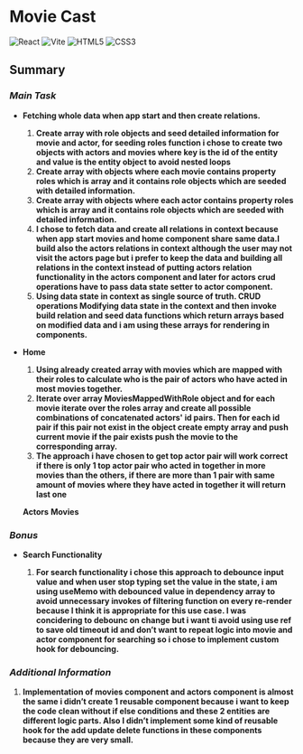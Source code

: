 # **Movie Cast**

![React](https://img.shields.io/badge/React-20232A?style=for-the-badge&logo=react&logoColor=61DAFB)
![Vite](https://img.shields.io/badge/Vite-B73BFE?style=for-the-badge&logo=vite&logoColor=FFD62E)
![HTML5](https://img.shields.io/badge/HTML5-E34F26?style=for-the-badge&logo=html5&logoColor=white)
![CSS3](https://img.shields.io/badge/CSS3-1572B6?style=for-the-badge&logo=css3&logoColor=white)

## **Summary**

<!-- ### TODO: -->

### **_Main Task_**

-   **Fetching whole data when app start and then create relations.**

    1. **Create array with role objects and seed detailed information for movie and actor, for seeding roles function i chose to create two objects with actors and movies where key is the id of the entity and value is the entity object to avoid nested loops**
    2. **Create array with objects where each movie contains property roles which is array and it contains role objects which are seeded with detailed information.**
    3. **Create array with objects where each actor contains property roles which is array and it contains role objects which are seeded with detailed information.**
    4. **I chose to fetch data and create all relations in context because when app start movies and home component share same data.I build also the actors relations in context although the user may not visit the actors page but i prefer to keep the data and building all relations in the context instead of putting actors relation functionality in the actors component and later for actors crud operations have to pass data state setter to actor component.**
    5. **Using data state in context as single source of truth. CRUD operations Modifying data state in the context and then invoke build relation and seed data functions which return arrays based on modified data and i am using these arrays for rendering in components.**

-   **Home**

    1. **Using already created array with movies which are mapped with their roles to calculate who is the pair of actors who have acted in most movies together.**
    2. **Iterate over array MoviesMappedWithRole object and for each movie iterate over the roles array and create all possible combinations of concatenated actors' id pairs. Then for each id pair if this pair not exist in the object create empty array and push current movie if the pair exists push the movie to the corresponding array.**
    3. **The approach i have chosen to get top actor pair will work correct if there is only 1 top actor pair who acted in together in more movies than the others, if there are more than 1 pair with same amount of movies where they have acted in together it will return last one**

    **Actors**
    **Movies**

### **_Bonus_**

-   **Search Functionality**

    1. **For search functionality i chose this approach to debounce input value and when user stop typing set the value in the state, i am using useMemo with debounced value in dependency array to avoid unnecessary invokes of filtering function on every re-render because I think it is appropriate for this use case. I was concidering to debounc on change but i want ti avoid using use ref to save old timeout id and don’t want to repeat logic into movie and actor component for searching so i chose to implement custom hook for debouncing.**

### **_Additional Information_**

1. **Implementation of movies component and actors component is almost the same i didn’t create 1 reusable component because i want to keep the code clean without if else conditions and these 2 entities are different logic parts. Also I didn’t implement some kind of reusable hook for the add update delete functions in these components because they are very small.**
